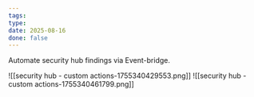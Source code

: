 ```yaml
---
tags: 
type: 
date: 2025-08-16
done: false
---
```

Automate security hub findings via Event-bridge. 

![[security hub - custom actions-1755340429553.png]]
![[security hub - custom actions-1755340461799.png]]